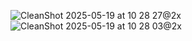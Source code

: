 ![CleanShot 2025-05-19 at 10 28 27@2x](https://github.com/user-attachments/assets/a80e6550-5b29-410a-9a8f-e3bd1c5afd02)
![CleanShot 2025-05-19 at 10 28 03@2x](https://github.com/user-attachments/assets/4f9a70d3-f252-4be6-b5d4-1230cc63ad89)


